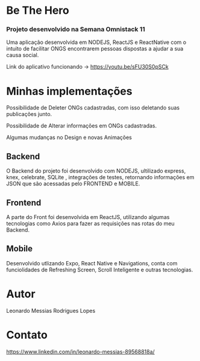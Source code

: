 # Be The Hero

### Projeto desenvolvido na Semana Omnistack 11

Uma aplicação desenvolvida em NODEJS, ReactJS e ReactNative com o intuito de facilitar ONGS encontrarem pessoas dispostas a ajudar a sua causa social.

Link do aplicativo funcionando -> https://youtu.be/sFU30S0pSCk

# Minhas implementações

Possibilidade de Deleter ONGs cadastradas, com isso deletando suas publicações junto.

Possibilidade de Alterar informações em ONGs cadastradas.

Algumas mudanças no Design e novas Animações

## Backend

O Backend do projeto foi desenvolvido com NODEJS, ultilizado express, knex, celebrate, SQLite , integrações de testes, retornando informações em JSON que são acessadas pelo FRONTEND e MOBILE.

## Frontend

A parte do Front foi desenvolvida em ReactJS, utilizando algumas tecnologias como Axios para fazer as requisições nas rotas do meu Backend.

## Mobile

Desenvolvido utlizando Expo, React Native e Navigations, conta com funciolidades de Refreshing Screen, Scroll Inteligente e outras tecnologias.

# Autor
Leonardo Messias Rodrigues Lopes

# Contato
https://www.linkedin.com/in/leonardo-messias-89568818a/
